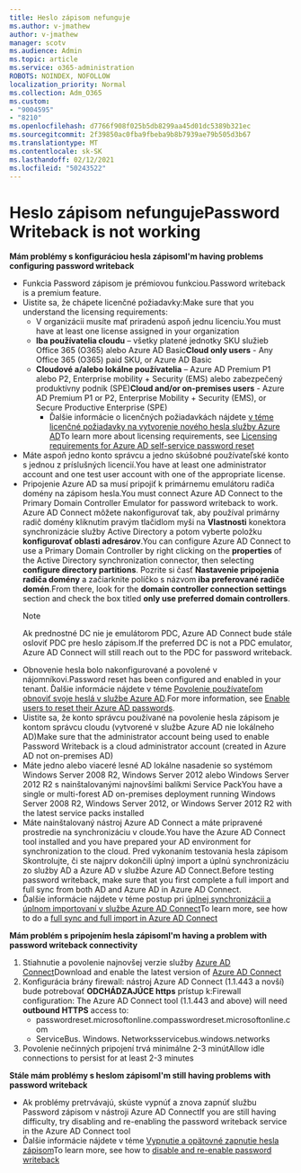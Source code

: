 ```yaml
---
title: Heslo zápisom nefunguje
ms.author: v-jmathew
author: v-jmathew
manager: scotv
ms.audience: Admin
ms.topic: article
ms.service: o365-administration
ROBOTS: NOINDEX, NOFOLLOW
localization_priority: Normal
ms.collection: Adm_O365
ms.custom:
- "9004595"
- "8210"
ms.openlocfilehash: d7766f908f025b5db8299aa45d01dc5389b321ec
ms.sourcegitcommit: 2f39850ac0fba9fbeba9b8b7939ae79b505d3b67
ms.translationtype: MT
ms.contentlocale: sk-SK
ms.lasthandoff: 02/12/2021
ms.locfileid: "50243522"
---
```

# <a name="password-writeback-is-not-working"></a><span data-ttu-id="a5ad7-102">Heslo zápisom nefunguje</span><span class="sxs-lookup"><span data-stu-id="a5ad7-102">Password Writeback is not working</span></span>

<span data-ttu-id="a5ad7-103">**Mám problémy s konfiguráciou hesla zápisom**</span><span class="sxs-lookup"><span data-stu-id="a5ad7-103">**I'm having problems configuring password writeback**</span></span>

- <span data-ttu-id="a5ad7-104">Funkcia Password zápisom je prémiovou funkciou.</span><span class="sxs-lookup"><span data-stu-id="a5ad7-104">Password writeback is a premium feature.</span></span>
- <span data-ttu-id="a5ad7-105">Uistite sa, že chápete licenčné požiadavky:</span><span class="sxs-lookup"><span data-stu-id="a5ad7-105">Make sure that you understand the licensing requirements:</span></span>
  - <span data-ttu-id="a5ad7-106">V organizácii musíte mať priradenú aspoň jednu licenciu.</span><span class="sxs-lookup"><span data-stu-id="a5ad7-106">You must have at least one license assigned in your organization</span></span>
  - <span data-ttu-id="a5ad7-107">**Iba používatelia cloudu** – všetky platené jednotky SKU služieb Office 365 (O365) alebo Azure AD Basic</span><span class="sxs-lookup"><span data-stu-id="a5ad7-107">**Cloud only users** - Any Office 365 (O365) paid SKU, or Azure AD Basic</span></span>
  - <span data-ttu-id="a5ad7-108">**Cloudové a/alebo lokálne používatelia** – Azure AD Premium P1 alebo P2, Enterprise mobility + Security (EMS) alebo zabezpečený produktívny podnik (SPE)</span><span class="sxs-lookup"><span data-stu-id="a5ad7-108">**Cloud and/or on-premises users** - Azure AD Premium P1 or P2, Enterprise Mobility + Security (EMS), or Secure Productive Enterprise (SPE)</span></span>
    - <span data-ttu-id="a5ad7-109">Ďalšie informácie o licenčných požiadavkách nájdete [v téme licenčné požiadavky na vytvorenie nového hesla služby Azure AD](https://docs.microsoft.com/azure/active-directory/active-directory-passwords-licensing)</span><span class="sxs-lookup"><span data-stu-id="a5ad7-109">To learn more about licensing requirements, see [Licensing requirements for Azure AD self-service password reset](https://docs.microsoft.com/azure/active-directory/active-directory-passwords-licensing)</span></span>
- <span data-ttu-id="a5ad7-110">Máte aspoň jedno konto správcu a jedno skúšobné používateľské konto s jednou z príslušných licencií.</span><span class="sxs-lookup"><span data-stu-id="a5ad7-110">You have at least one administrator account and one test user account with one of the appropriate license.</span></span>
- <span data-ttu-id="a5ad7-111">Pripojenie Azure AD sa musí pripojiť k primárnemu emulátoru radiča domény na zápisom hesla.</span><span class="sxs-lookup"><span data-stu-id="a5ad7-111">You must connect Azure AD Connect to the Primary Domain Controller Emulator for password writeback to work.</span></span> <span data-ttu-id="a5ad7-112">Azure AD Connect môžete nakonfigurovať tak, aby používal primárny radič domény kliknutím pravým tlačidlom myši na **Vlastnosti** konektora synchronizácie služby Active Directory a potom vyberte položku **konfigurovať oblasti adresárov**.</span><span class="sxs-lookup"><span data-stu-id="a5ad7-112">You can configure Azure AD Connect to use a Primary Domain Controller by right clicking on the **properties** of the Active Directory synchronization connector, then selecting **configure directory partitions**.</span></span> <span data-ttu-id="a5ad7-113">Pozrite si časť **Nastavenie pripojenia radiča domény** a začiarknite políčko s názvom **iba preferované radiče domén**.</span><span class="sxs-lookup"><span data-stu-id="a5ad7-113">From there, look for the **domain controller connection settings** section and check the box titled **only use preferred domain controllers**.</span></span>
  > [!NOTE]
  > <span data-ttu-id="a5ad7-114">Ak prednostné DC nie je emulátorom PDC, Azure AD Connect bude stále osloviť PDC pre heslo zápisom.</span><span class="sxs-lookup"><span data-stu-id="a5ad7-114">If the preferred DC is not a PDC emulator, Azure AD Connect will still reach out to the PDC for password writeback.</span></span>
- <span data-ttu-id="a5ad7-115">Obnovenie hesla bolo nakonfigurované a povolené v nájomníkovi.</span><span class="sxs-lookup"><span data-stu-id="a5ad7-115">Password reset has been configured and enabled in your tenant.</span></span> <span data-ttu-id="a5ad7-116">Ďalšie informácie nájdete v téme [Povolenie používateľom obnoviť svoje heslá v službe Azure AD](https://docs.microsoft.com/azure/active-directory/active-directory-passwords-getting-started).</span><span class="sxs-lookup"><span data-stu-id="a5ad7-116">For more information, see [Enable users to reset their Azure AD passwords](https://docs.microsoft.com/azure/active-directory/active-directory-passwords-getting-started).</span></span>
- <span data-ttu-id="a5ad7-117">Uistite sa, že konto správcu používané na povolenie hesla zápisom je kontom správcu cloudu (vytvorené v službe Azure AD nie lokálneho AD)</span><span class="sxs-lookup"><span data-stu-id="a5ad7-117">Make sure that the administrator account being used to enable Password Writeback is a cloud administrator account (created in Azure AD not on-premises AD)</span></span>
- <span data-ttu-id="a5ad7-118">Máte jedno alebo viaceré lesné AD lokálne nasadenie so systémom Windows Server 2008 R2, Windows Server 2012 alebo Windows Server 2012 R2 s nainštalovanými najnovšími balíkmi Service Pack</span><span class="sxs-lookup"><span data-stu-id="a5ad7-118">You have a single or multi-forest AD on-premises deployment running Windows Server 2008 R2, Windows Server 2012, or Windows Server 2012 R2 with the latest service packs installed</span></span>
- <span data-ttu-id="a5ad7-119">Máte nainštalovaný nástroj Azure AD Connect a máte pripravené prostredie na synchronizáciu v cloude.</span><span class="sxs-lookup"><span data-stu-id="a5ad7-119">You have the Azure AD Connect tool installed and you have prepared your AD environment for synchronization to the cloud.</span></span> <span data-ttu-id="a5ad7-120">Pred vykonaním testovania hesla zápisom Skontrolujte, či ste najprv dokončili úplný import a úplnú synchronizáciu zo služby AD a Azure AD v službe Azure AD Connect.</span><span class="sxs-lookup"><span data-stu-id="a5ad7-120">Before testing password writeback, make sure that you first complete a full import and full sync from both AD and Azure AD in Azure AD Connect.</span></span>
- <span data-ttu-id="a5ad7-121">Ďalšie informácie nájdete v téme postup pri [úplnej synchronizácii a úplnom importovaní v službe Azure AD Connect](https://docs.microsoft.com/azure/active-directory/connect/active-directory-aadconnectsync-operations)</span><span class="sxs-lookup"><span data-stu-id="a5ad7-121">To learn more, see how to do a [full sync and full import in Azure AD Connect](https://docs.microsoft.com/azure/active-directory/connect/active-directory-aadconnectsync-operations)</span></span>

<span data-ttu-id="a5ad7-122">**Mám problém s pripojením hesla zápisom**</span><span class="sxs-lookup"><span data-stu-id="a5ad7-122">**I'm having a problem with password writeback connectivity**</span></span>

1. <span data-ttu-id="a5ad7-123">Stiahnutie a povolenie najnovšej verzie služby [Azure AD Connect](https://www.microsoft.com/download/details.aspx?id=47594)</span><span class="sxs-lookup"><span data-stu-id="a5ad7-123">Download and enable the latest version of [Azure AD Connect](https://www.microsoft.com/download/details.aspx?id=47594)</span></span>
2. <span data-ttu-id="a5ad7-124">Konfigurácia brány firewall: nástroj Azure AD Connect (1.1.443 a novší) bude potrebovať **ODCHÁDZAJÚCE https** prístup k:</span><span class="sxs-lookup"><span data-stu-id="a5ad7-124">Firewall configuration: The Azure AD Connect tool (1.1.443 and above) will need **outbound HTTPS** access to:</span></span>
    - <span data-ttu-id="a5ad7-125">passwordreset.microsoftonline.com</span><span class="sxs-lookup"><span data-stu-id="a5ad7-125">passwordreset.microsoftonline.com</span></span>
    - <span data-ttu-id="a5ad7-126">ServiceBus. Windows. Networks</span><span class="sxs-lookup"><span data-stu-id="a5ad7-126">servicebus.windows.networks</span></span>
3. <span data-ttu-id="a5ad7-127">Povolenie nečinných pripojení trvá minimálne 2-3 minút</span><span class="sxs-lookup"><span data-stu-id="a5ad7-127">Allow idle connections to persist for at least 2-3 minutes</span></span>

<span data-ttu-id="a5ad7-128">**Stále mám problémy s heslom zápisom**</span><span class="sxs-lookup"><span data-stu-id="a5ad7-128">**I'm still having problems with password writeback**</span></span>

- <span data-ttu-id="a5ad7-129">Ak problémy pretrvávajú, skúste vypnúť a znova zapnúť službu Password zápisom v nástroji Azure AD Connect</span><span class="sxs-lookup"><span data-stu-id="a5ad7-129">If you are still having difficulty, try disabling and re-enabling the password writeback service in the Azure AD Connect tool</span></span>
- <span data-ttu-id="a5ad7-130">Ďalšie informácie nájdete v téme [Vypnutie a opätovné zapnutie hesla zápisom](https://docs.microsoft.com/azure/active-directory/active-directory-passwords-troubleshoot)</span><span class="sxs-lookup"><span data-stu-id="a5ad7-130">To learn more, see how to [disable and re-enable password writeback](https://docs.microsoft.com/azure/active-directory/active-directory-passwords-troubleshoot)</span></span>
